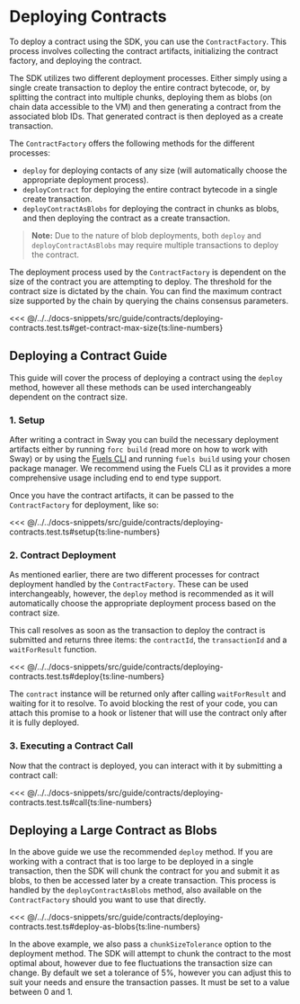 <script setup>
  import { data } from '../../versions.data'
  const { forc } = data
  const indexUrl = `https://docs.fuel.network/docs/sway/introduction/`
  const jsonAbiUrl = `https://docs.fuel.network/docs/sway/introduction/sway_quickstart/`
</script>

# Deploying Contracts

To deploy a contract using the SDK, you can use the `ContractFactory`. This process involves collecting the contract artifacts, initializing the contract factory, and deploying the contract.

The SDK utilizes two different deployment processes. Either simply using a single create transaction to deploy the entire contract bytecode, or, by splitting the contract into multiple chunks, deploying them as blobs (on chain data accessible to the VM) and then generating a contract from the associated blob IDs. That generated contract is then deployed as a create transaction.

The `ContractFactory` offers the following methods for the different processes:

- `deploy` for deploying contacts of any size (will automatically choose the appropriate deployment process).
- `deployContract` for deploying the entire contract bytecode in a single create transaction.
- `deployContractAsBlobs` for deploying the contract in chunks as blobs, and then deploying the contract as a create transaction.

> **Note:** Due to the nature of blob deployments, both `deploy` and `deployContractAsBlobs` may require multiple transactions to deploy the contract.

The deployment process used by the `ContractFactory` is dependent on the size of the contract you are attempting to deploy. The threshold for the contract size is dictated by the chain. You can find the maximum contract size supported by the chain by querying the chains consensus parameters.

<<< @/../../docs-snippets/src/guide/contracts/deploying-contracts.test.ts#get-contract-max-size{ts:line-numbers}

## Deploying a Contract Guide

This guide will cover the process of deploying a contract using the `deploy` method, however all these methods can be used interchangeably dependent on the contract size.

### 1. Setup

After writing a contract in Sway you can build the necessary deployment artifacts either by running `forc build` (<a :href="indexUrl" target="_blank" rel="noreferrer">read more</a> on how to work with Sway) or by using the [Fuels CLI](../fuels-cli/index.md) and running `fuels build` using your chosen package manager. We recommend using the Fuels CLI as it provides a more comprehensive usage including end to end type support.

Once you have the contract artifacts, it can be passed to the `ContractFactory` for deployment, like so:

<<< @/../../docs-snippets/src/guide/contracts/deploying-contracts.test.ts#setup{ts:line-numbers}

### 2. Contract Deployment

As mentioned earlier, there are two different processes for contract deployment handled by the `ContractFactory`. These can be used interchangeably, however, the `deploy` method is recommended as it will automatically choose the appropriate deployment process based on the contract size.

This call resolves as soon as the transaction to deploy the contract is submitted and returns three items: the `contractId`, the `transactionId` and a `waitForResult` function.

<<< @/../../docs-snippets/src/guide/contracts/deploying-contracts.test.ts#deploy{ts:line-numbers}

The `contract` instance will be returned only after calling `waitForResult` and waiting for it to resolve. To avoid blocking the rest of your code, you can attach this promise to a hook or listener that will use the contract only after it is fully deployed.

### 3. Executing a Contract Call

Now that the contract is deployed, you can interact with it by submitting a contract call:

<<< @/../../docs-snippets/src/guide/contracts/deploying-contracts.test.ts#call{ts:line-numbers}

## Deploying a Large Contract as Blobs

In the above guide we use the recommended `deploy` method. If you are working with a contract that is too large to be deployed in a single transaction, then the SDK will chunk the contract for you and submit it as blobs, to then be accessed later by a create transaction. This process is handled by the `deployContractAsBlobs` method, also available on the `ContractFactory` should you want to use that directly.

<<< @/../../docs-snippets/src/guide/contracts/deploying-contracts.test.ts#deploy-as-blobs{ts:line-numbers}

In the above example, we also pass a `chunkSizeTolerance` option to the deployment method. The SDK will attempt to chunk the contract to the most optimal about, however due to fee fluctuations the transaction size can change. By default we set a tolerance of 5%, however you can adjust this to suit your needs and ensure the transaction passes. It must be set to a value between 0 and 1.
